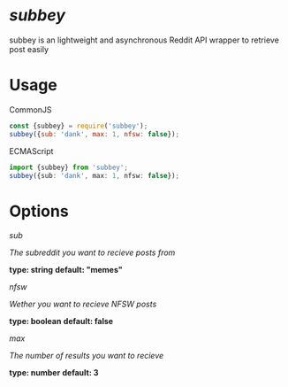# **_subbey_**

subbey is an lightweight and asynchronous Reddit API wrapper to retrieve post easily

# Usage

CommonJS

```js
const {subbey} = require('subbey');
subbey({sub: 'dank', max: 1, nfsw: false});
```

ECMAScript

```ts
import {subbey} from 'subbey';
subbey({sub: 'dank', max: 1, nfsw: false});
```

# Options

_sub_

_The subreddit you want to recieve posts from_

**type: string**
**default: "memes"**

_nfsw_

_Wether you want to recieve NFSW posts_

**type: boolean**
**default: false**

_max_

_The number of results you want to recieve_

**type: number**
**default: 3**
